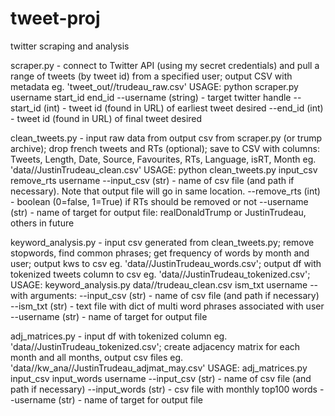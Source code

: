 # tweet-proj
 twitter scraping and analysis
 
scraper.py - connect to Twitter API (using my secret credentials) and pull a range of tweets (by tweet id) from
		a specified user; output CSV with metadata eg. 'tweet_out//trudeau_raw.csv'
		USAGE:
		python scraper.py username start_id end_id
			--username (string) - target twitter handle
			--start_id (int) - tweet id (found in URL) of earliest tweet desired
			--end_id (int) - tweet id (found in URL) of final tweet desired
		
clean_tweets.py - input raw data from output csv from scraper.py (or trump archive);
		drop french tweets and RTs (optional);
		save to CSV with columns: Tweets, Length, Date, Source, Favourites, RTs, Language, isRT, Month
		eg. 'data//JustinTrudeau_clean.csv'
		USAGE:
		python clean_tweets.py input_csv remove_rts username
			--input_csv (str) - name of csv file (and path if necessary). Note that output file will go in same location.
			--remove_rts (int) - boolean (0=false, 1=True) if RTs should be removed or not
			--username (str) - name of target for output file: realDonaldTrump or JustinTrudeau, others in future


keyword_analysis.py - input csv generated from clean_tweets.py; remove stopwords, find common phrases;
		get frequency of words by month and user; 
		output kws to csv eg. 'data//JustinTrudeau_words.csv';
		output df with tokenized tweets column to csv eg. 'data//JustinTrudeau_tokenized.csv';
		USAGE:
		keyword_analysis.py data//trudeau_clean.csv ism_txt username
			--with arguments:
			--input_csv (str) - name of csv file (and path if necessary)
			--ism_txt (str) - text file with dict of multi word phrases associated with user
			--username (str) - name of target for output file
		
adj_matrices.py - input df with tokenized column eg. 'data//JustinTrudeau_tokenized.csv';
		create adjacency matrix for each month and all months, output csv files
		eg. 'data//kw_ana//JustinTrudeau_adjmat_may.csv'
		USAGE:
		adj_matrices.py input_csv input_words username
		--input_csv (str) - name of csv file (and path if necessary)
		--input_words (str) - csv file with monthly top100 words
		--username (str) - name of target for output file
